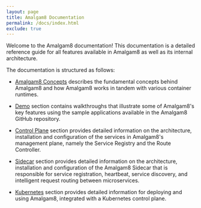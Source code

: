 ```yaml
---
layout: page
title: Amalgam8 Documentation
permalink: /docs/index.html
exclude: true
---
```


Welcome to the Amalgam8 documentation! This documentation is a detailed
reference guide for all features available in Amalgam8 as well as its
internal architecture.

The documentation is structured as follows:

* [Amalgam8 Concepts](/docs/amalgam8-microservice-routing.html) describes
  the fundamental concepts behind Amalgam8 and how Amalgam8 works in tandem
  with various container runtimes.

* [Demo](/docs/demo.html) section contains walkthroughs that illustrate
  some of Amalgam8's key features using the sample applications available
  in the Amalgam8 GitHub repository.

* [Control Plane](/docs/control-plane.html) section provides detailed
  information on the architecture, installation and configuration of the
  services in Amalgam8's management plane, namely the Service Registry and
  the Route Controller.

* [Sidecar](/docs/sidecar.html) section provides detailed information on
  the architecture, installation and configuration of the Amalgam8 Sidecar
  that is responsible for service registration, heartbeat, service
  discovery, and intelligent request routing between microservices.

* [Kubernetes](/docs/kubernetes-integration-intro.html) section provides
  detailed information for deploying and using Amalgam8, integrated with
  a Kubernetes control plane.